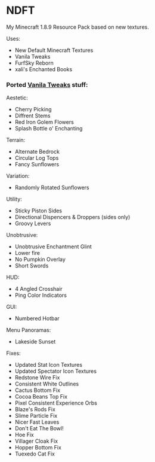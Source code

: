 # NDFT

My Minecraft 1.8.9 Resource Pack based on new textures.

Uses:

- New Default Minecraft Textures
- Vanila Tweaks
- FurfSky Reborn
- xali's Enchanted Books

### Ported [Vanila Tweaks](https://vanillatweaks.net/picker/resource-packs/) stuff:

Aestetic:

- Cherry Picking
- Diffrent Stems
- Red Iron Golem Flowers
- Splash Bottle o' Enchanting

Terrain:

- Alternate Bedrock
- Circular Log Tops
- Fancy Sunflowers

Variation:

- Randomly Rotated Sunflowers

Utility:

- Sticky Piston Sides
- Directional Dispencers & Droppers (sides only)
- Groovy Levers

Unobtrusive:

- Unobtrusive Enchantment Glint
- Lower fire
- No Pumpkin Overlay
- Short Swords

HUD:

- 4 Angled Crosshair
- Ping Color Indicators

GUI:

- Numbered Hotbar

Menu Panoramas:

- Lakeside Sunset

Fixes:

- Updated Stat Icon Textures
- Updated Spectator Icon Textures
- Redstone Wire Fix
- Consistent White Outlines
- Cactus Bottom Fix
- Cocoa Beans Top Fix
- Pixel Consistent Experience Orbs
- Blaze's Rods Fix
- Slime Particle Fix
- Nicer Fast Leaves
- Don't Eat The Bowl!
- Hoe Fix
- Villager Cloak Fix
- Hopper Bottom Fix
- Tuexedo Cat Fix

